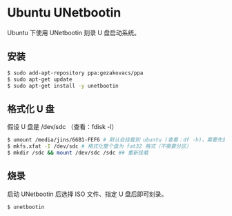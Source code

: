# Ubuntu UNetbootin
Ubuntu 下使用 UNetbootin 刻录 U 盘启动系统。

## 安装
```bash
$ sudo add-apt-repository ppa:gezakovacs/ppa
$ sudo apt-get update
$ sudo apt-get install -y unetbootin
```
## 格式化 U 盘
假设 U 盘是 /dev/sdc （查看：fdisk -l）
```bash
$ umount /media/jins/66B1-FEF6 # 默认会挂载到 ubuntu (查看：df -h)，需要先卸载掉
$ mkfs.xfat -I /dev/sdc # 格式化整个盘为 fat32 格式（不需要分区）
$ mkdir /sdc && mount /dev/sdc /sdc ## 重新挂载
```

## 烧录
启动 UNetbootin 后选择 ISO 文件、指定 U 盘后即可刻录。
```bash
$ unetbootin
```
